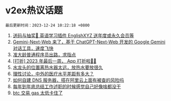 # v2ex热议话题

`最后更新时间：2023-12-24 10:22:18 +0800`

1. [送码与抽奖👏 英语学习插件 EnglishXYZ 送年度或永久会员等](https://www.v2ex.com/t/1002901)
1. [Gemini-Next-Web 来了，基于 ChatGPT-Next-Web 开发的 Google Gemini 对话工具，速度飞快](https://www.v2ex.com/t/1002850)
1. [准大龄普通程序员出路，求指点](https://www.v2ex.com/t/1002833)
1. [[打折] 2023 年最后一周， App 打折啦🎉🎉](https://www.v2ex.com/t/1002884)
1. [水龙头的位置离热水器太远，放热水要放很久](https://www.v2ex.com/t/1002896)
1. [理性讨论，中外的医疗水平差距有多大？](https://www.v2ex.com/t/1002946)
1. [如何自建 DNS 服务器，搭在阿里云上面有被查的风险吗](https://www.v2ex.com/t/1002815)
1. [每年到年底总结工作述职的时候感觉自己好像啥都没干](https://www.v2ex.com/t/1002803)
1. [btc 交易 gas 太低卡住了](https://www.v2ex.com/t/1002849)

